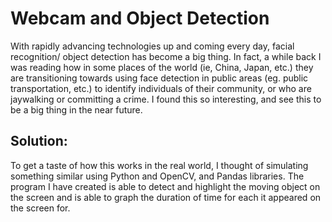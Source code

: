 # Webcam and Object Detection

With rapidly advancing technologies up and coming every day, facial recognition/ object detection has become a big thing. In fact, a while back I was reading how in 
some places of the world (ie, China, Japan, etc.) they are transitioning towards using face detection in public areas (eg. public transportation, etc.) to identify 
individuals of their community, or who are jaywalking or committing a crime. I found this so interesting, and see this to be a big thing in the near future.

## Solution: 

To get a taste of how this works in the real world, I thought of simulating something similar using Python and OpenCV, and Pandas libraries. The program I have created 
is able to detect and highlight the moving object on the screen and is able to graph the duration of time for each it appeared on the screen for. 
